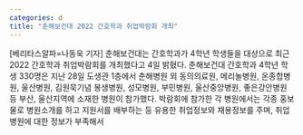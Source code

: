 ```yaml
---
categories: d
title: "춘해보건대 2022 간호학과 취업박람회 개최"
---
```

[베리타스알파=나동욱 기자] 춘해보건대는 간호학과가 4학년 학생들을 대상으로 최근 2022 간호학과 취업박람회를 개최했다고 4일 밝혔다. 춘해보건대 간호학과 4학년 학생 330명은 지난 28일 도생관 1층에서 춘해병원 외 동의의료원, 메리놀병원, 온종합병원, 울산병원, 김원묵기념 봉생병원, 성모병원, 부민병원, 울산중앙병원, 좋은강안병원 등 부산, 울산지역에 소재한 병원이 참가했다. 박람회에 참가한 각 병원에서는 각종 홍보물로 병원소개를 하고 지원서를 배부하는 등 유용한 취업정보와 채용정보를 주며, 취업병원에 대한 정보가 부족해서
